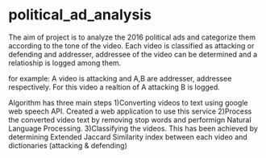 # political_ad_analysis
The aim of project is to analyze the 2016 political ads and categorize them according to the tone of the video. Each video is classified as attacking or defending and addresser, addressee of the video can be determined and a relatioship is logged among them.

for example: A video is attacking and A,B are addresser, addressee respectively. For this video a realtion of A attacking B is logged.

Algorithm has three main steps
1)Converting videos to text using google web speech API. Created a web application to use this service
2)Process the converted video text by removing stop words and performign Natural Language Processing.
3)Classifying the videos. This has been achieved by determining Extended Jaccard Similarity index between each video and dictionaries (attacking & defending)
